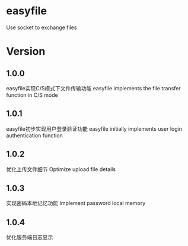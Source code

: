 # easyfile
Use socket to exchange files

# Version

## 1.0.0
easyfile实现C/S模式下文件传输功能
easyfile implements the file transfer function in C/S mode

## 1.0.1
easyfile初步实现用户登录验证功能
easyfile initially implements user login authentication function

## 1.0.2
优化上传文件细节
Optimize upload file details

## 1.0.3
实现密码本地记忆功能
Implement password local memory

## 1.0.4
优化服务端日志显示